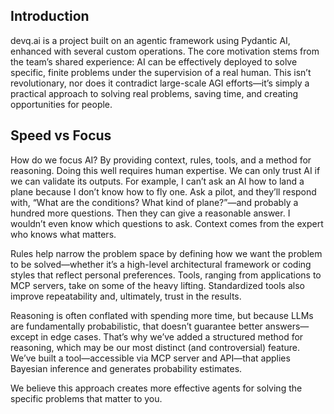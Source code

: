 ## Introduction

devq.ai is a project built on an agentic framework using Pydantic AI, enhanced with several custom operations. The core motivation stems from the team’s shared experience: AI can be effectively deployed to solve specific, finite problems under the supervision of a real human. This isn’t revolutionary, nor does it contradict large-scale AGI efforts—it’s simply a practical approach to solving real problems, saving time, and creating opportunities for people.

## Speed vs Focus

How do we focus AI? By providing context, rules, tools, and a method for reasoning. Doing this well requires human expertise. We can only trust AI if we can validate its outputs. For example, I can’t ask an AI how to land a plane because I don’t know how to fly one. Ask a pilot, and they’ll respond with, “What are the conditions? What kind of plane?”—and probably a hundred more questions. Then they can give a reasonable answer. I wouldn’t even know which questions to ask. Context comes from the expert who knows what matters.

Rules help narrow the problem space by defining how we want the problem to be solved—whether it’s a high-level architectural framework or coding styles that reflect personal preferences. Tools, ranging from applications to MCP servers, take on some of the heavy lifting. Standardized tools also improve repeatability and, ultimately, trust in the results.

Reasoning is often conflated with spending more time, but because LLMs are fundamentally probabilistic, that doesn’t guarantee better answers—except in edge cases. That’s why we’ve added a structured method for reasoning, which may be our most distinct (and controversial) feature. We’ve built a tool—accessible via MCP server and API—that applies Bayesian inference and generates probability estimates.

We believe this approach creates more effective agents for solving the specific problems that matter to you.
